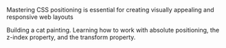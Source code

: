 Mastering CSS positioning is essential for creating visually appealing and responsive web layouts

Building a cat painting. Learning how to work with absolute positioning, the z-index property, and the transform property.

